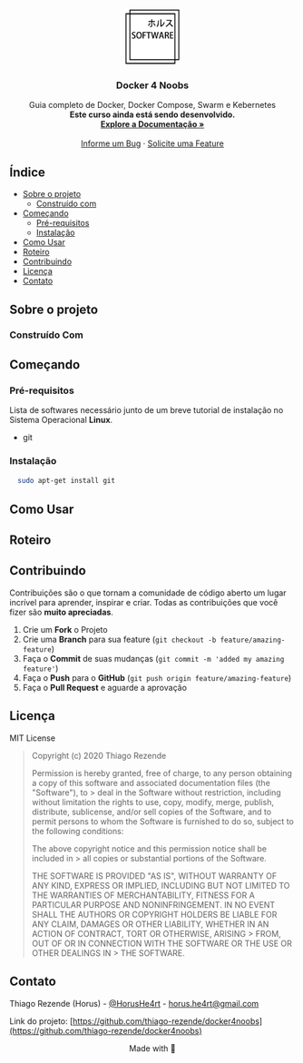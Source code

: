 <!-- PROJECT SHIELDS -->

<!-- PROJECT LOGO -->
<br />
<div align="center">
  <a href="https://github.com/thiago-rezende/docker4noobs">
    <img src="assets/horus_software_logo.png" alt="Logo" width="100" height="100">
  </a>

  <h3 align="center">Docker 4 Noobs</h3>

  <p align="center">
    Guia completo de Docker, Docker Compose, Swarm e Kebernetes
    <br />
    <strong>Este curso ainda está sendo desenvolvido.</strong>
    <br />
    <a href="https://github.com/thiago-rezende/docker4noobs"><strong>Explore a Documentação »</strong></a>
    <br />
    <br />
    <a href="https://github.com/thiago-rezende/docker4noobs/issues">Informe um Bug</a>
    ·
    <a href="https://github.com/thiago-rezende/docker4noobs/issues">Solicite uma Feature</a>
  </p>
</div>

<!-- TABLE OF CONTENTS -->

## Índice

- [Sobre o projeto](#sobre-o-projeto)
  - [Construído com](#construído-com)
- [Começando](#começando)
  - [Pré-requisitos](#pré-requisitos)
  - [Instalação](#instalação)
- [Como Usar](#como-usar)
- [Roteiro](#roteiro)
- [Contribuindo](#contribuindo)
- [Licença](#licença)
- [Contato](#contato)

<!-- SOBRE O PROJETO -->

## Sobre o projeto

### Construído Com

<!-- COMEÇANDO -->

## Começando

### Pré-requisitos

Lista de softwares necessário junto de um breve tutorial de instalação no Sistema Operacional **Linux**.

- git

### Instalação

  ```sh
    sudo apt-get install git
  ```

<!-- COMO USAR -->

## Como Usar

<!-- ROTEIRO -->

## Roteiro

<!-- CONTRIBUIÇÃO -->

## Contribuindo

Contribuições são o que tornam a comunidade de código aberto um lugar incrível para aprender, inspirar e criar. Todas as contribuições que você fizer são **muito apreciadas**.

1. Crie um **Fork** o Projeto
2. Crie uma **Branch** para sua feature (`git checkout -b feature/amazing-feature`)
3. Faça o **Commit** de suas mudanças (`git commit -m 'added my amazing feature'`)
4. Faça o **Push** para o **GitHub** (`git push origin feature/amazing-feature`)
5. Faça o **Pull Request** e aguarde a aprovação

<!-- LICENÇA -->

## Licença

MIT License

> Copyright (c) 2020 Thiago Rezende
>
> Permission is hereby granted, free of charge, to any person obtaining a copy
> of this software and associated documentation files (the "Software"), to > deal
> in the Software without restriction, including without limitation the rights
> to use, copy, modify, merge, publish, distribute, sublicense, and/or sell
> copies of the Software, and to permit persons to whom the Software is
> furnished to do so, subject to the following conditions:
>
> The above copyright notice and this permission notice shall be included in > all
> copies or substantial portions of the Software.
>
> THE SOFTWARE IS PROVIDED "AS IS", WITHOUT WARRANTY OF ANY KIND, EXPRESS OR
> IMPLIED, INCLUDING BUT NOT LIMITED TO THE WARRANTIES OF MERCHANTABILITY,
> FITNESS FOR A PARTICULAR PURPOSE AND NONINFRINGEMENT. IN NO EVENT SHALL THE
> AUTHORS OR COPYRIGHT HOLDERS BE LIABLE FOR ANY CLAIM, DAMAGES OR OTHER
> LIABILITY, WHETHER IN AN ACTION OF CONTRACT, TORT OR OTHERWISE, ARISING > FROM,
> OUT OF OR IN CONNECTION WITH THE SOFTWARE OR THE USE OR OTHER DEALINGS IN > THE
> SOFTWARE.

<!-- CONTATO -->

## Contato

Thiago Rezende (Horus) - [@HorusHe4rt](https://twitter.com/HorusHe4rt) - horus.he4rt@gmail.com

Link do projeto: [https://github.com/thiago-rezende/docker4noobs](https://github.com/thiago-rezende/docker4noobs)

<p align="center">Made with 💜</p>

<!-- MARKDOWN LINKS & IMAGES -->
<!-- https://www.markdownguide.org/basic-syntax/#reference-style-links -->

[horus-software-logo]: assets/horus_software_logo.png
